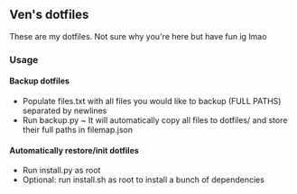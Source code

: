 ## Ven's dotfiles

These are my dotfiles. Not sure why you're here but have fun ig lmao

### Usage

#### Backup dotfiles

- Populate files.txt with all files you would like to backup (FULL PATHS) separated by newlines
- Run backup.py ~ It will automatically copy all files to dotfiles/ and store their full paths in filemap.json

#### Automatically restore/init dotfiles

- Run install.py as root
- Optional: run install.sh as root to install a bunch of dependencies
